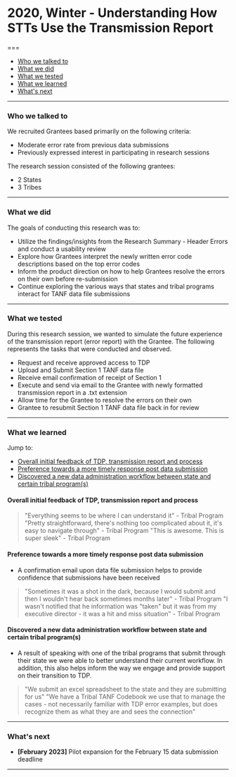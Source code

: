 # 2020, Winter - Understanding How STTs Use the Transmission Report
===

* [Who we talked to](#Who-we-talked-to)
* [What we did](#What-we-did)
* [What we tested](#What-we-tested)
* [What we learned](#What-we-learned)
* [What's next](#What&#39;s-next)
___

### Who we talked to

We recruited Grantees based primarily on the following criteria:
- Moderate error rate from previous data submissions
- Previously expressed interest in participating in research sessions

The research session consisted of the following grantees:
- 2 States
- 3 Tribes
___

### What we did

The goals of conducting this research was to:

- Utilize the findings/insights from the Research Summary - Header Errors and conduct a usability review
- Explore how Grantees interpret the newly written error code descriptions based on the top error codes
- Inform the product direction on how to help Grantees resolve the errors on their own before re-submission
- Continue exploring the various ways that states and tribal programs interact for TANF data file submissions

___

### What we tested
During this research session, we wanted to simulate the future experience of the transmission report (error report) with the Grantee. The following represents the tasks that were conducted and observed.
- Request and receive approved access to TDP
- Upload and Submit Section 1 TANF data file
- Receive email confirmation of receipt of Section 1
- Execute and send via email to the Grantee with newly formatted transmission report in a .txt extension
- Allow time for the Grantee to resolve the errors on their own
- Grantee to resubmit Section 1 TANF data file back in for review
___

### What we learned

Jump to:
* [Overall initial feedback of TDP, transmission report and process](#Overall-initial-feedback-of-TDP,-transmission-report-and-process)
* [Preference towards a more timely response post data submission](#Preferenc-towards-a-more-timely-response-post-data-submission)
* [Discovered a new data administration workflow between state and certain tribal program(s)](#Discovered-a-new-data-administration-workflow-between-state-and-certain-tribal-program(s))


#### Overall initial feedback of TDP, transmission report and process

> "Everything seems to be where I can understand it" - Tribal Program
> "Pretty straightforward, there's nothing too complicated about it, it's easy to navigate through" - Tribal Program
> "This is awesome. This is super sleek" - Tribal Program

#### Preference towards a more timely response post data submission
- A confirmation email upon data file submission helps to provide confidence that submissions have been received
> "Sometimes it was a shot in the dark, because I would submit and then I wouldn't hear back sometimes months later" - Tribal Program
> "I wasn't notified that he information was "taken" but it was from my executive director - it was a hit and miss situation" - Tribal Program

#### Discovered a new data administration workflow between state and certain tribal program(s)
- A result of speaking with one of the tribal programs that submit through their state we were able to better understand their current workflow. In addition, this also helps inform the way we engage and provide support on their transition to TDP.

> "We submit an excel spreadsheet to the state and they are submitting for us"
> "We have a Tribal TANF Codebook we use that to manage the cases - not necessarily familiar with TDP error examples, but does recognize them as what they are and sees the connection"
___

### What's next
- **[February 2023]** Pilot expansion for the February 15 data submission deadline  
___
